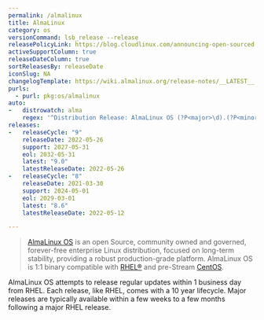 ```yaml
---
permalink: /almalinux
title: AlmaLinux
category: os
versionCommand: lsb_release --release
releasePolicyLink: https://blog.cloudlinux.com/announcing-open-sourced-community-driven-rhel-fork-by-cloudlinux
activeSupportColumn: true
releaseDateColumn: true
sortReleasesBy: releaseDate
iconSlug: NA
changelogTemplate: https://wiki.almalinux.org/release-notes/__LATEST__.html
purls:
  - purl: pkg:os/almalinux
auto:
-   distrowatch: alma
    regex: '^Distribution Release: AlmaLinux OS (?P<major>\d).(?P<minor>\d)$'
releases:
-   releaseCycle: "9"
    releaseDate: 2022-05-26
    support: 2027-05-31
    eol: 2032-05-31
    latest: "9.0"
    latestReleaseDate: 2022-05-26
-   releaseCycle: "8"
    releaseDate: 2021-03-30
    support: 2024-05-01
    eol: 2029-03-01
    latest: "8.6"
    latestReleaseDate: 2022-05-12

---
```


> [AlmaLinux OS](https://almalinux.org/) is an open Source, community owned and governed, forever-free enterprise Linux distribution, focused on long-term stability, providing a robust production-grade platform. AlmaLinux OS is 1:1 binary compatible with [RHEL®](https://www.redhat.com/en/technologies/linux-platforms/enterprise-linux) and pre-Stream [CentOS](https://centos.org/).

AlmaLinux OS attempts to release regular updates within 1 business day from RHEL.  Each release, like RHEL, comes with a 10 year lifecycle.  Major releases are typically available within a few weeks to a few months following a major RHEL release.
